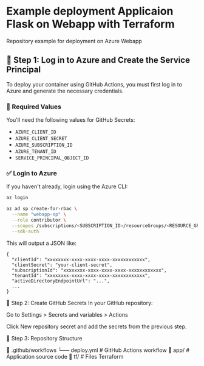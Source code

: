 # Example deployment Applicaion Flask on Webapp with Terraform
Repository example for deployment on Azure Webapp

## 🧱 Step 1: Log in to Azure and Create the Service Principal

To deploy your container using GitHub Actions, you must first log in to Azure and generate the necessary credentials.

### 🔐 Required Values

You'll need the following values for GitHub Secrets:

- `AZURE_CLIENT_ID`
- `AZURE_CLIENT_SECRET`
- `AZURE_SUBSCRIPTION_ID`
- `AZURE_TENANT_ID`
- `SERVICE_PRINCIPAL_OBJECT_ID`

### ✅ Login to Azure

If you haven't already, login using the Azure CLI:

```bash
az login

az ad sp create-for-rbac \
  --name "webapp-sp" \
  --role contributor \
  --scopes /subscriptions/<SUBSCRIPTION_ID>/resourceGroups/<RESOURCE_GROUP> \
  --sdk-auth
```

This will output a JSON like:
```
{
  "clientId": "xxxxxxxx-xxxx-xxxx-xxxx-xxxxxxxxxxxx",
  "clientSecret": "your-client-secret",
  "subscriptionId": "xxxxxxxx-xxxx-xxxx-xxxx-xxxxxxxxxxxx",
  "tenantId": "xxxxxxxx-xxxx-xxxx-xxxx-xxxxxxxxxxxx",
  "activeDirectoryEndpointUrl": "...",
  ...
}
```

🔧 Step 2: Create GitHub Secrets
In your GitHub repository:

Go to Settings > Secrets and variables > Actions

Click New repository secret and add the secrets from the previous step.

🧱 Step 3: Repository Structure

📁 .github/workflows
   └── deploy.yml        # GitHub Actions workflow
📁 app/                  # Application source code
📁 tf/                   # Files Terraform


